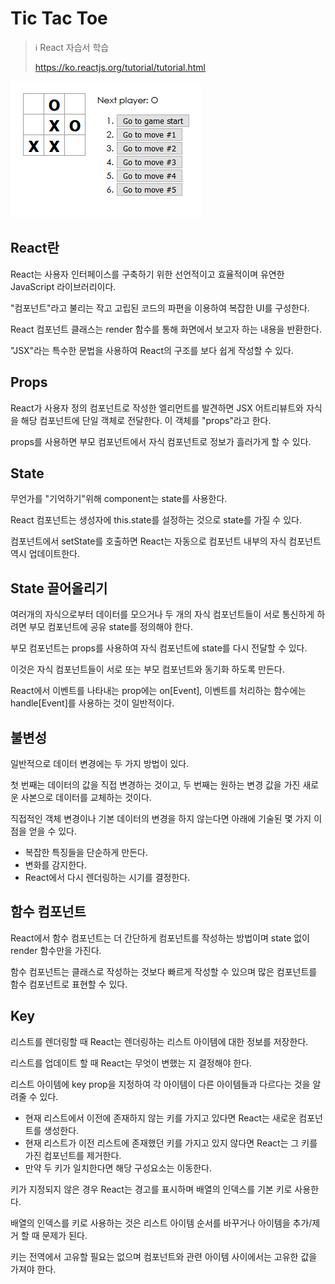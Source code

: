 # Tic Tac Toe

> ℹ️ React 자습서 학습
>
> https://ko.reactjs.org/tutorial/tutorial.html

![tic tac toe](images/Tic%20Tac%20Toe.png)

## React란

React는 사용자 인터페이스를 구축하기 위한 선언적이고 효율적이며 유연한 JavaScript 라이브러리이다.

"컴포넌트"라고 불리는 작고 고립된 코드의 파편을 이용하여 복잡한 UI를 구성한다.

React 컴포넌트 클래스는 render 함수를 통해 화면에서 보고자 하는 내용을 반환한다.

"JSX"라는 특수한 문법을 사용하여 React의 구조를 보다 쉽게 작성할 수 있다.

## Props

React가 사용자 정의 컴포넌트로 작성한 엘리먼트를 발견하면 JSX 어트리뷰트와 자식을 해당 컴포넌트에 단일 객체로 전달한다. 이 객체를 "props"라고 한다.

props를 사용하면 부모 컴포넌트에서 자식 컴포넌트로 정보가 흘러가게 할 수 있다.

## State

무언가를 "기억하기"위해 component는 state를 사용한다.

React 컴포넌트는 생성자에 this.state를 설정하는 것으로 state를 가질 수 있다.

컴포넌트에서 setState를 호출하면 React는 자동으로 컴포넌트 내부의 자식 컴포넌트 역시 업데이트한다.

## State 끌어올리기

여러개의 자식으로부터 데이터를 모으거나 두 개의 자식 컴포넌트들이 서로 통신하게 하려면 부모 컴포넌트에 공유 state를 정의해야 한다.

부모 컴포넌트는 props를 사용하여 자식 컴포넌트에 state를 다시 전달할 수 있다.

이것은 자식 컴포넌트들이 서로 또는 부모 컴포넌트와 동기화 하도록 만든다.

React에서 이벤트를 나타내는 prop에는 on[Event], 이벤트를 처리하는 함수에는 handle[Event]를 사용하는 것이 일반적이다.

## 불변성

일반적으로 데이터 변경에는 두 가지 방법이 있다.

첫 번째는 데이터의 값을 직접 변경하는 것이고, 두 번째는 원하는 변경 값을 가진 새로운 사본으로 데이터를 교체하는 것이다.

직접적인 객체 변경이나 기본 데이터의 변경을 하지 않는다면 아래에 기술된 몇 가지 이점을 얻을 수 있다.

- 복잡한 특징들을 단순하게 만든다.
- 변화를 감지한다.
- React에서 다시 렌더링하는 시기를 결정한다.

## 함수 컴포넌트

React에서 함수 컴포넌트는 더 간단하게 컴포넌트를 작성하는 방법이며 state 없이 render 함수만을 가진다.

함수 컴포넌트는 클래스로 작성하는 것보다 빠르게 작성할 수 있으며 많은 컴포넌트를 함수 컴포넌트로 표현할 수 있다.

## Key

리스트를 렌더링할 때 React는 렌더링하는 리스트 아이템에 대한 정보를 저장한다.

리스트를 업데이트 할 때 React는 무엇이 변했는 지 결정해야 한다.

리스트 아이템에 key prop을 지정하여 각 아이템이 다른 아이템들과 다르다는 것을 알려줄 수 있다.

- 현재 리스트에서 이전에 존재하지 않는 키를 가지고 있다면 React는 새로운 컴포넌트를 생성한다.
- 현재 리스트가 이전 리스트에 존재했던 키를 가지고 있지 않다면 React는 그 키를 가진 컴포넌트를 제거한다.
- 만약 두 키가 일치한다면 해당 구성요소는 이동한다.

키가 지정되지 않은 경우 React는 경고를 표시하며 배열의 인덱스를 기본 키로 사용한다.

배열의 인덱스를 키로 사용하는 것은 리스트 아이템 순서를 바꾸거나 아이템을 추가/제거 할 때 문제가 된다.

키는 전역에서 고유할 필요는 없으며 컴포넌트와 관련 아이템 사이에서는 고유한 값을 가져야 한다.
